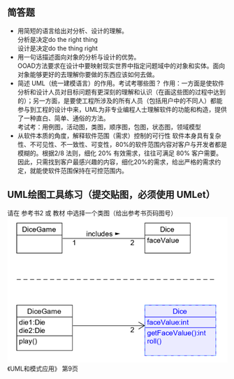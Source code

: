 ## 简答题
- 用简短的语言给出对分析、设计的理解。  
分析是决定do the right thing  
设计是决定do the thing right
- 用一句话描述面向对象的分析与设计的优势。  
OOAD方法要求在设计中要映射现实世界中指定问题域中的对象和实体。面向对象能够更好的去理解你要做的东西应该如何去做。  
- 简述 UML（统一建模语言）的作用。考试考哪些图？
作用：一方面是使软件分析和设计人员对目标问题有更深刻的理解和认识（在画这些图的过程中达到的）；另一方面，是要使工程所涉及的所有人员（包括用户中的不同人）都能参与到工程的设计中来，UML为非专业编程人士理解软件的功能和构造，提供了一种直白、简单、通俗的方法。   
考试考：用例图，活动图，类图，顺序图，包图，状态图，领域模型
- 从软件本质的角度，解释软件范围（需求）控制的可行性
软件本身具有复杂性、不可见性、不一致性、可变性，80%的软件范围内容对客户与开发者都是模糊的。根据2/8 法则，细化 20% 有效需求，往往可满足 80% 客户需要。因此，只需找到客户最感兴趣的内容，细化20%的需求，给出严格的需求约定，就能使软件范围保持在可控范围内。  
## UML绘图工具练习（提交贴图，必须使用 UMLet） 
请在 参考书2 或 教材 中选择一个类图（给出参考书页码图号）  
![avater](UML.png)  
《UML和模式应用》 第9页
